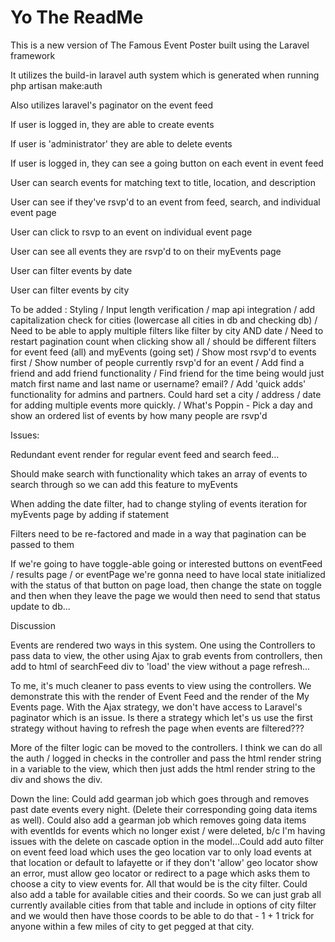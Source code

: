 # Yo The ReadMe

This is a new version of The Famous Event Poster built using the Laravel framework



It utilizes the build-in laravel auth system which is generated when running php artisan make:auth

Also utilizes laravel's paginator on the event feed



If user is logged in, they are able to create events

If user is 'administrator' they are able to delete events

If user is logged in, they can see a going button on each event in event feed

User can search events for matching text to title, location, and description

User can see if they've rsvp'd to an event from feed, search, and individual event page

User can click to rsvp to an event on individual event page

User can see all events they are rsvp'd to on their myEvents page

User can filter events by date

User can filter events by city



To be added : Styling / Input length verification / map api integration / add capitalization check for 
cities (lowercase all cities in db and checking db) / Need to be able to apply multiple filters 
like filter by city AND date / Need to restart pagination count when clicking show all / should
be different filters for event feed (all) and myEvents (going set) / Show most rsvp'd to events first / 
Show number of people currently rsvp'd for an event / Add find a friend and add friend functionality /
Find friend for the time being would just match first name and last name or username? email? / Add
'quick adds' functionality for admins and partners. Could hard set a city / address / date for
adding multiple events more quickly. / What's Poppin - Pick a day and show an ordered list of 
events by how many people are rsvp'd



Issues:

Redundant event render for regular event feed and search feed...

Should make search with functionality which takes an array of events to search through so we can
add this feature to myEvents

When adding the date filter, had to change styling of events iteration for myEvents page by adding if statement

Filters need to be re-factored and made in a way that pagination can be passed to them

If we're going to have toggle-able going or interested buttons on eventFeed / results page / or eventPage
we're gonna need to have local state initialized with the status of that button on page load, then 
change the state on toggle and then when they leave the page we would then need to send that
status update to db...




Discussion

Events are rendered two ways in this system. One using the Controllers to pass data to view, the
other using Ajax to grab events from controllers, then add to html of searchFeed div to 'load'
the view without a page refresh...

To me, it's much cleaner to pass events to view using the controllers. We demonstrate this
with the render of Event Feed and the render of the My Events page. With the Ajax strategy, 
we don't have access to Laravel's paginator which is an issue. Is there a strategy which
let's us use the first strategy without having to refresh the page when events are filtered???

More of the filter logic can be moved to the controllers. I think we can do all the auth / 
logged in checks in the controller and pass the html render string in a variable to the view,
which then just adds the html render string to the div and shows the div.

Down the line: Could add gearman job which goes through and removes past date events every night. 
(Delete their corresponding going data items as well). Could also add a gearman job which removes
 going data items with eventIds for events which no longer exist / were deleted, b/c I'm having
 issues with the delete on cascade option in the model...Could add auto filter on event feed load
 which uses the geo location var to only load events at that location or default to lafayette or
 if they don't 'allow' geo locator show an error, must allow geo locator or redirect to a page
 which asks them to choose a city to view events for. All that would be is the city filter. Could
 also add a table for available cities and their coords. So we can just grab all currently
 available cities from that table and include in options of city filter and we would then have
 those coords to be able to do that - 1 + 1 trick for anyone within a few miles of city to get
 pegged at that city.